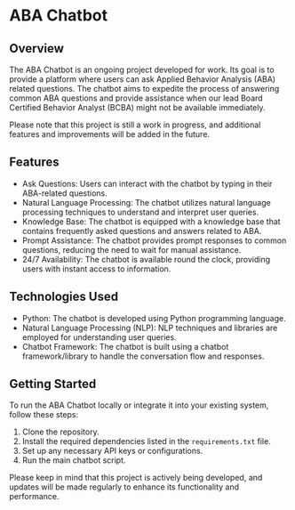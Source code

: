 # ABA Chatbot

## Overview
The ABA Chatbot is an ongoing project developed for work. Its goal is to provide a platform where users can ask Applied Behavior Analysis (ABA) related questions. The chatbot aims to expedite the process of answering common ABA questions and provide assistance when our lead Board Certified Behavior Analyst (BCBA) might not be available immediately.

Please note that this project is still a work in progress, and additional features and improvements will be added in the future.

## Features
- Ask Questions: Users can interact with the chatbot by typing in their ABA-related questions.
- Natural Language Processing: The chatbot utilizes natural language processing techniques to understand and interpret user queries.
- Knowledge Base: The chatbot is equipped with a knowledge base that contains frequently asked questions and answers related to ABA.
- Prompt Assistance: The chatbot provides prompt responses to common questions, reducing the need to wait for manual assistance.
- 24/7 Availability: The chatbot is available round the clock, providing users with instant access to information.

## Technologies Used
- Python: The chatbot is developed using Python programming language.
- Natural Language Processing (NLP): NLP techniques and libraries are employed for understanding user queries.
- Chatbot Framework: The chatbot is built using a chatbot framework/library to handle the conversation flow and responses.

## Getting Started
To run the ABA Chatbot locally or integrate it into your existing system, follow these steps:

1. Clone the repository.
2. Install the required dependencies listed in the `requirements.txt` file.
3. Set up any necessary API keys or configurations.
4. Run the main chatbot script.

Please keep in mind that this project is actively being developed, and updates will be made regularly to enhance its functionality and performance.
